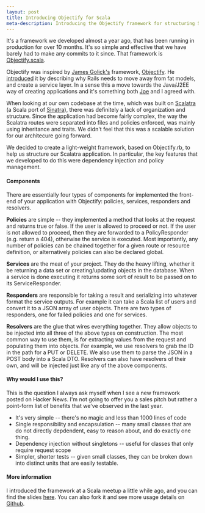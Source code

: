 ```yaml
--- 
layout: post
title: Introducing Objectify for Scala
meta-description: Introducing the Objectify framework for structuring Scala web applications
---
```


It's a framework we developed almost a year ago, that has been running
in production for over 10 months. It's so simple and effective that we
have barely had to make any commits to it since. That framework
is [Objectify.scala](https://github.com/learndot/Objectify.scala).

Objectify was inspired by [James Golick's](http://jamesgolick.com)
framework, [Objectify](https://github.com/bitlove/objectify). He
[introduced](http://jamesgolick.com/2012/5/22/objectify-a-better-way-to-build-rails-applications.html) 
it by describing why Rails needs to move away from fat models, and create a service layer. 
In a sense this a move towards the Java/J2EE way of creating
applications and it's something both [Joe](http://joegaudet.com) and I
agreed with. 

When looking at our own codebase at the time, which was built on
[Scalatra](http://www.scalatra.org/) (a Scala port of [Sinatra](http://www.sinatrarb.com/)), there was definitely a lack
of organization and structure. Since the application had become fairly
complex, the way the Scalatra routes were separated into files and
policies enforced, was mainly using inheritance and traits. We didn't
feel that this was a scalable solution for our architecure going
forward.

We decided to create a light-weight framework, based on Objectify.rb, to
help us structure our Scalatra application. In particular, the key
features that we developed to do this were dependency injection and
policy management.

<!--more-->

#### Components

There are essentially four types of components for implemented the
front-end of your application with Objectify: policies, services,
responders and resolvers.

__Policies__ are simple -- they implemented a method that looks at the
request and returns true or false. If the user is allowed to proceed or
not. If the user is not allowed to proceed, then they are forwarded to a
PolicyResponder (e.g. return a 404), otherwise the service is executed.
Most importantly, any number of policies can be chained together for a
given route or resource definition, or alternatively policies can also
be declared global.

__Services__ are the meat of your project. They do the heavy lifting,
whether it be returning a data set or creating/updating objects in the
database. When a service is done executing it returns some sort of
result to be passed on to its ServiceResponder.

__Responders__ are responsible for taking a result and serializing into
whatever format the service outputs. For example it can take a
Scala list of users and convert it to a JSON array of user objects.
There are two types of responders, one for failed policies and one for
services.

__Resolvers__ are the glue that wires everything together. They allow
objects to be injected into all three of the above types on construction. The most
common way to use them, is for extracting values from the request and
populating them into objects. For example, we use resolvers to grab the
ID in the path for a PUT or DELETE. We also use them to parse the JSON
in a POST body into a Scala DTO. Resolvers can also have resolvers of 
their own, and will be injected just like any of the above components.

#### Why would I use this?

This is the question I always ask myself when I see a new framework
posted on Hacker News. I'm not going to offer you a sales pitch but
rather a point-form list of benefits that we've observed in the last year.

- It's very simple -- there's no magic and less than 1000 lines of code
- Single responsibility and encapsulation -- many small classes that are
  do not directly depdendent, easy to reason about, and do exactly one thing.
- Dependency injection without singletons -- useful for classes that
  only require request scope
- Simpler, shorter tests -- given small classes, they can be broken down
  into distinct units that are easily testable.

#### More information

I introduced the framework at a Scala meetup a little while ago, and you can
find the slides [here](http://www.slideshare.net/artgon/scala-meetup-objectify-15072182). 
You can also fork it and see more usage details on [Github](https://github.com/learndot/Objectify.scala).

